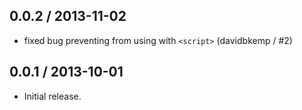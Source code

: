 0.0.2 / 2013-11-02
------------------
* fixed bug preventing from using with `<script>` (davidbkemp / #2)

0.0.1 / 2013-10-01
------------------
* Initial release.
